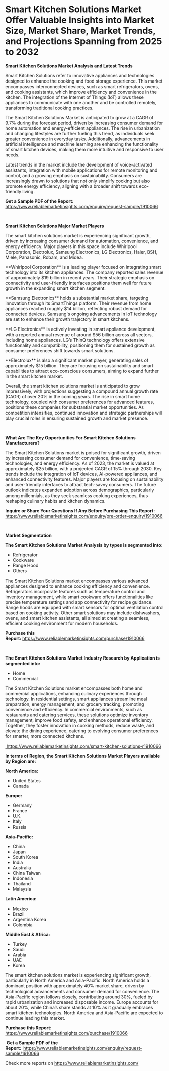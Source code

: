 <p><h1>Smart Kitchen Solutions Market Offer Valuable Insights into Market Size, Market Share, Market Trends, and Projections Spanning from 2025 to 2032</h1></p><p><strong>Smart Kitchen Solutions Market Analysis and Latest Trends</strong></p>
<p><p>Smart Kitchen Solutions refer to innovative appliances and technologies designed to enhance the cooking and food storage experience. This market encompasses interconnected devices, such as smart refrigerators, ovens, and cooking assistants, which improve efficiency and convenience in the kitchen. The integration of the Internet of Things (IoT) allows these appliances to communicate with one another and be controlled remotely, transforming traditional cooking practices.</p><p>The Smart Kitchen Solutions Market is anticipated to grow at a CAGR of 9.7% during the forecast period, driven by increasing consumer demand for home automation and energy-efficient appliances. The rise in urbanization and changing lifestyles are further fueling this trend, as individuals seek greater convenience in everyday tasks. Additionally, advancements in artificial intelligence and machine learning are enhancing the functionality of smart kitchen devices, making them more intuitive and responsive to user needs.</p><p>Latest trends in the market include the development of voice-activated assistants, integration with mobile applications for remote monitoring and control, and a growing emphasis on sustainability. Consumers are increasingly drawn to solutions that not only simplify cooking but also promote energy efficiency, aligning with a broader shift towards eco-friendly living.</p></p>
<p><strong>Get a Sample PDF of the Report:&nbsp;</strong> <a href="https://www.reliablemarketinsights.com/enquiry/request-sample/1910066?utm_campaign=3038&utm_medium=2&utm_source=Github&utm_content=ia&utm_term=05042025&utm_id=smart-kitchen-solutions">https://www.reliablemarketinsights.com/enquiry/request-sample/1910066</a></p>
<p>&nbsp;</p>
<p><strong>Smart Kitchen Solutions Major Market Players</strong></p>
<p><p>The smart kitchen solutions market is experiencing significant growth, driven by increasing consumer demand for automation, convenience, and energy efficiency. Major players in this space include Whirlpool Corporation, Electrolux, Samsung Electronics, LG Electronics, Haier, BSH, Miele, Panasonic, Robam, and Midea.</p><p>**Whirlpool Corporation** is a leading player focused on integrating smart technology into its kitchen appliances. The company reported sales revenue of approximately $19 billion in recent years. Their strategic emphasis on connectivity and user-friendly interfaces positions them well for future growth in the expanding smart kitchen segment.</p><p>**Samsung Electronics** holds a substantial market share, targeting innovation through its SmartThings platform. Their revenue from home appliances reached roughly $14 billion, reflecting robust demand for connected devices. Samsung's ongoing advancements in IoT technology are set to enhance their growth trajectory in smart kitchens.</p><p>**LG Electronics** is actively investing in smart appliance development, with a reported annual revenue of around $56 billion across all sectors, including home appliances. LG’s ThinQ technology offers extensive functionality and compatibility, positioning them for sustained growth as consumer preferences shift towards smart solutions.</p><p>**Electrolux** is also a significant market player, generating sales of approximately $15 billion. They are focusing on sustainability and smart capabilities to attract eco-conscious consumers, aiming to expand further in the smart kitchen market.</p><p>Overall, the smart kitchen solutions market is anticipated to grow impressively, with projections suggesting a compound annual growth rate (CAGR) of over 20% in the coming years. The rise in smart home technology, coupled with consumer preferences for advanced features, positions these companies for substantial market opportunities. As competition intensifies, continued innovation and strategic partnerships will play crucial roles in ensuring sustained growth and market presence.</p></p>
<p>&nbsp;</p>
<p><strong>What Are The Key Opportunities For Smart Kitchen Solutions Manufacturers?</strong></p>
<p><p>The Smart Kitchen Solutions market is poised for significant growth, driven by increasing consumer demand for convenience, time-saving technologies, and energy efficiency. As of 2023, the market is valued at approximately $25 billion, with a projected CAGR of 15% through 2030. Key trends include the integration of IoT devices, AI-powered appliances, and enhanced connectivity features. Major players are focusing on sustainability and user-friendly interfaces to attract tech-savvy consumers. The future outlook indicates expanded adoption across demographics, particularly among millennials, as they seek seamless cooking experiences, thus reshaping culinary habits and kitchen dynamics.</p></p>
<p><strong>Inquire or Share Your Questions If Any Before Purchasing This Report:</strong> <a href="https://www.reliablemarketinsights.com/enquiry/pre-order-enquiry/1910066?utm_campaign=3038&utm_medium=2&utm_source=Github&utm_content=ia&utm_term=05042025&utm_id=smart-kitchen-solutions">https://www.reliablemarketinsights.com/enquiry/pre-order-enquiry/1910066</a></p>
<p>&nbsp;</p>
<p><strong>Market Segmentation</strong></p>
<p><strong>The Smart Kitchen Solutions Market Analysis by types is segmented into:</strong></p>
<p><ul><li>Refrigerator</li><li>Cookware</li><li>Range Hood</li><li>Others</li></ul></p>
<p><p>The Smart Kitchen Solutions market encompasses various advanced appliances designed to enhance cooking efficiency and convenience. Refrigerators incorporate features such as temperature control and inventory management, while smart cookware offers functionalities like precise temperature settings and app connectivity for recipe guidance. Range hoods are equipped with smart sensors for optimal ventilation control based on cooking activity. Other smart solutions may include dishwashers, ovens, and smart kitchen assistants, all aimed at creating a seamless, efficient cooking environment for modern households.</p></p>
<p><strong>Purchase this Report:&nbsp;</strong><a href="https://www.reliablemarketinsights.com/purchase/1910066?utm_campaign=3038&utm_medium=2&utm_source=Github&utm_content=ia&utm_term=05042025&utm_id=smart-kitchen-solutions">https://www.reliablemarketinsights.com/purchase/1910066</a></p>
<p>&nbsp;</p>
<p><strong>The Smart Kitchen Solutions Market Industry Research by Application is segmented into:</strong></p>
<p><ul><li>Home</li><li>Commercial</li></ul></p>
<p><p>The Smart Kitchen Solutions market encompasses both home and commercial applications, enhancing culinary experiences through technology. In residential settings, smart appliances streamline meal preparation, energy management, and grocery tracking, promoting convenience and efficiency. In commercial environments, such as restaurants and catering services, these solutions optimize inventory management, improve food safety, and enhance operational efficiency. Together, they foster innovation in cooking methods, reduce waste, and elevate the dining experience, catering to evolving consumer preferences for smarter, more connected kitchens.</p></p>
<p><a href="https://www.reliablemarketinsights.com/smart-kitchen-solutions-r1910066?utm_campaign=3038&utm_medium=2&utm_source=Github&utm_content=ia&utm_term=05042025&utm_id=smart-kitchen-solutions">&nbsp;https://www.reliablemarketinsights.com/smart-kitchen-solutions-r1910066</a></p>
<p><strong>In terms of Region, the Smart Kitchen Solutions Market Players available by Region are:</strong></p>
<p>
    <p> <strong> North America: </strong>
        <ul>
            <li>United States</li>
            <li>Canada</li>
        </ul>
        </p> 
    <p> <strong> Europe: </strong>
        <ul>
            <li>Germany</li>
            <li>France</li>
            <li>U.K.</li>
            <li>Italy</li>
            <li>Russia</li>
        </ul>
        </p> 
    <p> <strong> Asia-Pacific: </strong>
        <ul>
            <li>China</li>
            <li>Japan</li>
            <li>South Korea</li>
            <li>India</li>
            <li>Australia</li>
            <li>China Taiwan</li>
            <li>Indonesia</li>
            <li>Thailand</li>
            <li>Malaysia</li>
        </ul>
        </p> 
    <p> <strong> Latin America: </strong>
        <ul>
            <li>Mexico</li>
            <li>Brazil</li>
            <li>Argentina Korea</li>
            <li>Colombia</li>
        </ul>
        </p> 
    <p> <strong> Middle East & Africa: </strong>
        <ul>
            <li>Turkey</li>
            <li>Saudi</li>
            <li>Arabia</li>
            <li>UAE</li>
            <li>Korea</li>
        </ul>
    </p>
    </p>
<p><p>The smart kitchen solutions market is experiencing significant growth, particularly in North America and Asia-Pacific. North America holds a dominant position with approximately 40% market share, driven by technological advancements and consumer demand for convenience. The Asia-Pacific region follows closely, contributing around 30%, fueled by rapid urbanization and increased disposable income. Europe accounts for about 20%, while China’s share stands at 10% as it gradually embraces smart kitchen technologies. North America and Asia-Pacific are expected to continue leading this market.</p></p>
<p><strong>Purchase this Report: </strong><a href="https://www.reliablemarketinsights.com/purchase/1910066?utm_campaign=3038&utm_medium=2&utm_source=Github&utm_content=ia&utm_term=05042025&utm_id=smart-kitchen-solutions">https://www.reliablemarketinsights.com/purchase/1910066</a></p>
<p>&nbsp;<strong>Get a Sample PDF of the Report:&nbsp;&nbsp;</strong><a href="https://www.reliablemarketinsights.com/enquiry/request-sample/1910066?utm_campaign=3038&utm_medium=2&utm_source=Github&utm_content=ia&utm_term=05042025&utm_id=smart-kitchen-solutions">https://www.reliablemarketinsights.com/enquiry/request-sample/1910066</a></p>
<p><strong></strong></p>
<p>Check more reports on <a href="https://www.reliablemarketinsights.com/?utm_campaign=3038&utm_medium=2&utm_source=Github&utm_content=ia&utm_term=05042025&utm_id=smart-kitchen-solutions">https://www.reliablemarketinsights.com/</a></p>